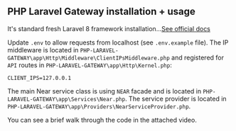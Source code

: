 ## PHP Laravel Gateway installation + usage

It's standard fresh Laravel 8 framework installation...[See official docs](https://laravel.com/docs/8.x)

Update `.env` to allow requests from localhost (see `.env.example` file). The IP middleware is located in `PHP-LARAVEL-GATEWAY\app\Http\Middleware\ClientIPsMiddleware.php` and registered for `API` routes in `PHP-LARAVEL-GATEWAY\app\Http\Kernel.php`:

    CLIENT_IPS=127.0.0.1

The main Near service class is using `NEAR` facade and is located in `PHP-LARAVEL-GATEWAY\app\Services\Near.php`. The service provider is located in `PHP-LARAVEL-GATEWAY\app\Providers\NearServiceProvider.php`.

You can see a brief walk through the code in the attached video.

